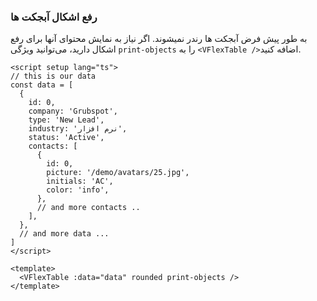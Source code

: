 ### رفع اشکال آبجکت ها

به طور پیش فرض آبجکت ها رندر نمیشوند.
اگر نیاز به نمایش محتوای آنها برای رفع اشکال دارید، می‌توانید ویژگی `print-objects` را به `<VFlexTable />`اضافه کنید.

<!--code-->

```vue
<script setup lang="ts">
// this is our data
const data = [
  {
    id: 0,
    company: 'Grubspot',
    type: 'New Lead',
    industry: 'نرم افزار',
    status: 'Active',
    contacts: [
      {
        id: 0,
        picture: '/demo/avatars/25.jpg',
        initials: 'AC',
        color: 'info',
      },
      // and more contacts ..
    ],
  },
  // and more data ...
]
</script>

<template>
  <VFlexTable :data="data" rounded print-objects />
</template>
```

<!--/code-->
